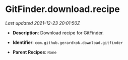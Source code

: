 # GitFinder.download.recipe

_Last updated 2021-12-23 20:01:50Z_

- **Description**: Download recipe for GitFinder.

- **Identifier**: `com.github.gerardkok.download.gitfinder`

- **Parent Recipes**: `None`
